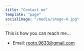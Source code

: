 ```yaml
---
title: "Contact me"
template: "page"
socialImage: "/media/image-4.jpg"
---
```


This is how you can reach me...

* Email: rootn.9633@gmail.com
